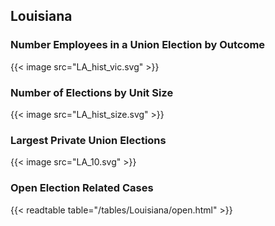 ##  Louisiana

### Number Employees in a Union Election by Outcome
{{< image src="LA_hist_vic.svg" >}}

### Number of Elections by Unit Size
{{< image src="LA_hist_size.svg" >}}

### Largest Private Union Elections
{{< image src="LA_10.svg" >}}

### Open Election Related Cases
{{< readtable table="/tables/Louisiana/open.html" >}}

